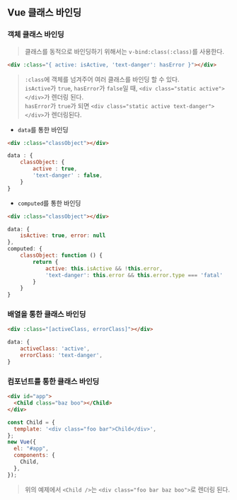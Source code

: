 ## Vue 클래스 바인딩

### 객체 클래스 바인딩

> 클래스를 동적으로 바인딩하기 위해서는 `v-bind:class(:class)`를 사용한다.

```html
<div :class="{ active: isActive, 'text-danger': hasError }"></div>
```

> `:class`에 객체를 넘겨주어 여러 클래스를 바인딩 할 수 있다.  
> `isActive`가 `true`, `hasError`가 `false`일 때, `<div class="static active"></div>`가 렌더링 된다.  
> `hasError`가 `true`가 되면 `<div class="static active text-danger"></div>`가 렌더링된다.

- `data`를 통한 바인딩

```html
<div :class="classObject"></div>
```

```js
data : {
	classObject: {
		active : true,
		'text-danger' : false,
	}
}
```

- `computed`를 통한 바인딩

```html
<div :class="classObject"></div>
```

```js
data: {
	isActive: true, error: null
},
computed: {
	classObject: function () {
		return {
			active: this.isActive && !this.error,
			'text-danger': this.error && this.error.type === 'fatal'
		}
	}
}
```

### 배열을 통한 클래스 바인딩

```html
<div :class="[activeClass, errorClass]"></div>
```

```js
data: {
	activeClass: 'active',
	errorClass: 'text-danger',
}
```

### 컴포넌트를 통한 클래스 바인딩

```html
<div id="app">
  <Child class="baz boo"></Child>
</div>
```

```js
const Child = {
  template: '<div class="foo bar">Child</div>',
};
new Vue({
  el: "#app",
  components: {
    Child,
  },
});
```

> 위의 예제에서 `<Child />`는 `<div class="foo bar baz boo">`로 렌더링 된다.
